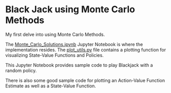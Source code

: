 # Black Jack using Monte Carlo Methods

My first delve into using Monte Carlo Methods.

The [Monte_Carlo_Solutions.ipynb](https://github.com/the-john/Black_Jack/blob/master/Monte_Carlo_Solution.ipynb) Jupyter Notebook is where the implementation resides.
The [plot_utils.py](https://github.com/the-john/Black_Jack/blob/master/plot_utils.py) file contains a plotting function for visualizing State-Value Functions and Policies.

This Jupyter Notebook provides sample code to play Blackjack with a random policy.  

There is also some good sample code for plotting an Action-Value Function Estimate as well as a State-Value Function.


